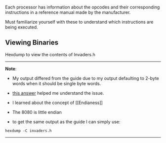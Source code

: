 Each processor has information about the opcodes and their corresponding instructions in a reference manual made by the manufacturer.

Must familiarize yourself with these to understand which instructions are being executed.

## Viewing Binaries

Hexdump to view the contents of Invaders.h

---
**Note**:
- My output differed from the guide due to my output defaulting to 2-byte words when it should be single byte words.

- [this answer](https://stackoverflow.com/questions/58797575/difference-in-hexdump-output-on-osx-and-linux) helped me understand the issue.

- I learned about the concept of [[Endianess]]

- The 8080 is little endian

- to get the same output as the guide I can simply use: 
```
hexdump -C invaders.h
```

---


